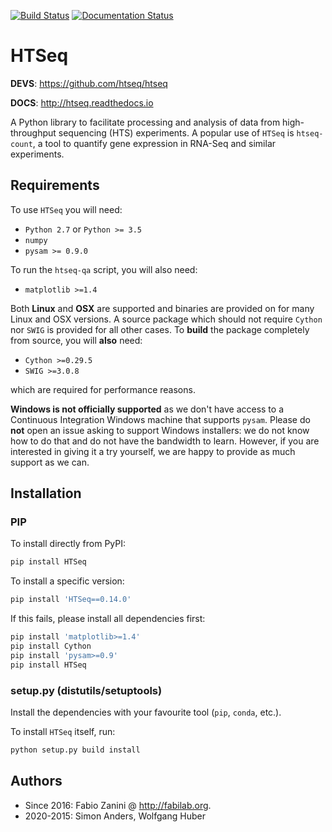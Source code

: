 [![Build Status](https://travis-ci.org/htseq/htseq.svg?branch=master)](https://travis-ci.org/htseq/htseq)
[![Documentation Status](https://readthedocs.org/projects/htseq/badge/?version=master)](https://htseq.readthedocs.io)

# HTSeq
**DEVS**: https://github.com/htseq/htseq

**DOCS**: http://htseq.readthedocs.io

A Python library to facilitate processing and analysis of data
from high-throughput sequencing (HTS) experiments. A popular use of ``HTSeq``
is ``htseq-count``, a tool to quantify gene expression in RNA-Seq and similar
experiments.

## Requirements

To use ``HTSeq`` you will need:

-  ``Python 2.7`` or ``Python >= 3.5`` 
-  ``numpy``
-  ``pysam >= 0.9.0``

To run the ``htseq-qa`` script, you will also need:

-  ``matplotlib >=1.4``

Both **Linux** and **OSX** are supported and binaries are provided on for many
Linux and OSX versions. A source package which should not require ``Cython``
nor ``SWIG`` is provided for all other cases. To **build** the package completely
from source, you will **also** need:

-  ``Cython >=0.29.5``
-  ``SWIG >=3.0.8``

which are required for performance reasons.

**Windows is not officially supported** as we don't have access to a Continuous
Integration Windows machine that supports ``pysam``. Please do **not** open an
issue asking to support Windows installers: we do not know how to do that and 
do not have the bandwidth to learn. However, if you are interested in giving it
a try yourself, we are happy to provide as much support as we can.

## Installation

### PIP

To install directly from PyPI:

```bash
pip install HTSeq
```

To install a specific version:

```bash
pip install 'HTSeq==0.14.0'
```

If this fails, please install all dependencies first:

```bash
pip install 'matplotlib>=1.4'
pip install Cython
pip install 'pysam>=0.9'
pip install HTSeq
```

### setup.py (distutils/setuptools)

Install the dependencies with your favourite tool (``pip``, ``conda``,
etc.).

To install ``HTSeq`` itself, run:

```bash
python setup.py build install
```

## Authors
- Since 2016: Fabio Zanini @ http://fabilab.org.
- 2020-2015: Simon Anders, Wolfgang Huber
